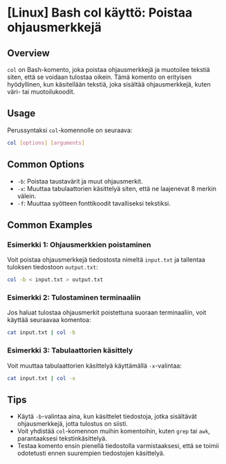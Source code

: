 # [Linux] Bash col käyttö: Poistaa ohjausmerkkejä

## Overview
`col` on Bash-komento, joka poistaa ohjausmerkkejä ja muotoilee tekstiä siten, että se voidaan tulostaa oikein. Tämä komento on erityisen hyödyllinen, kun käsitellään tekstiä, joka sisältää ohjausmerkkejä, kuten väri- tai muotoilukoodit.

## Usage
Perussyntaksi `col`-komennolle on seuraava:

```bash
col [options] [arguments]
```

## Common Options
- `-b`: Poistaa taustavärit ja muut ohjausmerkit.
- `-x`: Muuttaa tabulaattorien käsittelyä siten, että ne laajenevat 8 merkin välein.
- `-f`: Muuttaa syötteen fonttikoodit tavalliseksi tekstiksi.

## Common Examples
### Esimerkki 1: Ohjausmerkkien poistaminen
Voit poistaa ohjausmerkkejä tiedostosta nimeltä `input.txt` ja tallentaa tuloksen tiedostoon `output.txt`:

```bash
col -b < input.txt > output.txt
```

### Esimerkki 2: Tulostaminen terminaaliin
Jos haluat tulostaa ohjausmerkit poistettuna suoraan terminaaliin, voit käyttää seuraavaa komentoa:

```bash
cat input.txt | col -b
```

### Esimerkki 3: Tabulaattorien käsittely
Voit muuttaa tabulaattorien käsittelyä käyttämällä `-x`-valintaa:

```bash
cat input.txt | col -x
```

## Tips
- Käytä `-b`-valintaa aina, kun käsittelet tiedostoja, jotka sisältävät ohjausmerkkejä, jotta tulostus on siisti.
- Voit yhdistää `col`-komennon muihin komentoihin, kuten `grep` tai `awk`, parantaaksesi tekstinkäsittelyä.
- Testaa komento ensin pienellä tiedostolla varmistaaksesi, että se toimii odotetusti ennen suurempien tiedostojen käsittelyä.